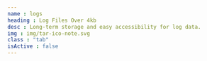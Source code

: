 ```yaml
---
name : logs
heading : Log Files Over 4kb
desc : Long-term storage and easy accessibility for log data.
img : img/tar-ico-note.svg
class : "tab"
isActive : false
---
```

